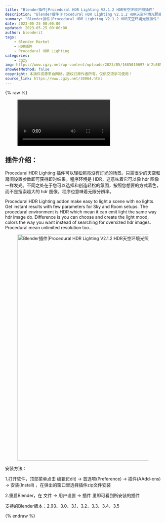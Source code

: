 ```yaml
---
title: "Blender插件|Procedural HDR Lighting V2.1.2 HDR天空环境光照插件"
description: "Blender插件|Procedural HDR Lighting V2.1.2 HDR天空环境光照插件"
summary: "Blender插件|Procedural HDR Lighting V2.1.2 HDR天空环境光照插件"
date: 2023-05-25 00:00:00
updated: 2023-05-25 00:00:00
author: blenderit
tags: 
    - Blender Market
    - HDR插件
    - Procedural HDR Lighting
categories:
    - cgzy
img: https://www.cgzy.net/wp-content/uploads/2023/05/1685010697-bf2b585aaeb7a04.webp
showGetMethod: false
copyright: 本插件资源来自网络，版权归原作者所有，仅供交流学习使用！
source_link: https://www.cgzy.net/30064.html
---
```


{% raw %}
<figure class="wp-block-video aligncenter"><video controls src="https://cloud.video.taobao.com//play/u/717183932/p/1/e/6/t/1/411848126598.mp4"></video></figure><div class="wp-block-pandastudio-title"><div class="title_style_01"><h2 id="h2-0">插件介绍：</h2></div></div><p class="is-style-text-indent-2em">Procedural HDR Lighting 插件可以轻松照亮没有灯光的场景。只需很少的天空和房间设置参数即可获得即时结果。程序环境是 HDR，这意味着它可以像 hdr 图像一样发光。不同之处在于您可以选择和创造轻松的氛围，按照您想要的方式着色，而不是搜索超大的 hdr 图像。程序也意味着无限分辨率。</p><p>Procedural HDR Lighting addon make easy to light a scene with no lights. Get instant results with few parameters for Sky and Room setups. The procedural environment is HDR which mean it can emit light the same way hdr image do. Difference is you can choose and create the light mood, colors the way you want instead of searching for oversized hdr images. Procedural mean unlimited resolution too…</p><div class="wp-block-image is-style-border-round-and-with-shadow">
<figure class="aligncenter size-full"><img fetchpriority="high" decoding="async" width="688" height="733" src="https://www.cgzy.net/wp-content/uploads/2023/05/1685010390-a8dfce90d17c260.webp" class="wp-image-30065" title="Blender插件|Procedural HDR Lighting V2.1.2 HDR天空环境光照插件" alt="Blender插件|Procedural HDR Lighting V2.1.2 HDR天空环境光照插件"></figure></div><div class="wp-block-pandastudio-title"><div class="title_style_01"><p>安装方法：</p></div></div><p>1.打开软件，顶部菜单点击 编辑(Edit) → 首选项(Preference) → 插件(AAdd-ons) → 安装(Install) ，在弹出的窗口里选择插件zip文件安装</p><p>2.重启Blender，在 文件 → 用户设置 → 插件 里即可看到所安装的插件</p><div class="wp-block-pandastudio-tips"><div class="tip success "><p>支持的Blender版本：2.93、3.0、3.1、3.2、3.3、3.4、3.5</p>
</div></div>
<div style="display: none">cgzy</div>
{% endraw %}